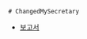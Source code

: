     # ChangedMySecretary

- [보고서](https://github.com/SeoulTech-IISE-CapstoneDesign2023/ChangedMySecretary/blob/main/%EC%BA%A1%EC%8A%A4%ED%86%A4%EB%94%94%EC%9E%90%EC%9D%B8%ED%94%84%EB%A1%9C%EC%A0%9D%ED%8A%B8.pdf)
